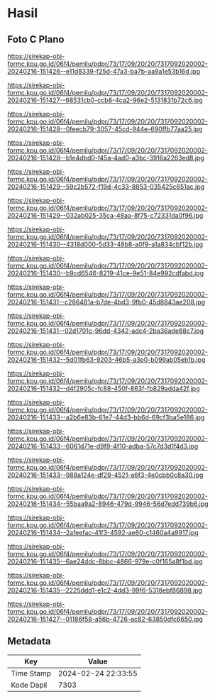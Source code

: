 # Hasil

## Foto C Plano

https://sirekap-obj-formc.kpu.go.id/06f4/pemilu/pdpr/73/17/09/20/20/7317092020002-20240216-151426--e11d8339-f25d-47a3-ba7b-aa9a1e53b16d.jpg

https://sirekap-obj-formc.kpu.go.id/06f4/pemilu/pdpr/73/17/09/20/20/7317092020002-20240216-151427--68531cb0-ccb8-4ca2-96e2-5131831b72c6.jpg

https://sirekap-obj-formc.kpu.go.id/06f4/pemilu/pdpr/73/17/09/20/20/7317092020002-20240216-151428--0feecb79-3057-45cd-944e-690ffb77aa25.jpg

https://sirekap-obj-formc.kpu.go.id/06f4/pemilu/pdpr/73/17/09/20/20/7317092020002-20240216-151428--b1e4dbd0-f45a-4ad0-a3bc-3916a2263ed8.jpg

https://sirekap-obj-formc.kpu.go.id/06f4/pemilu/pdpr/73/17/09/20/20/7317092020002-20240216-151429--59c2b572-f19d-4c33-8853-035425c651ac.jpg

https://sirekap-obj-formc.kpu.go.id/06f4/pemilu/pdpr/73/17/09/20/20/7317092020002-20240216-151429--032ab025-35ca-48aa-8f75-c72331da0f96.jpg

https://sirekap-obj-formc.kpu.go.id/06f4/pemilu/pdpr/73/17/09/20/20/7317092020002-20240216-151430--4318d000-5d33-48b8-a0f9-a1a834cbf12b.jpg

https://sirekap-obj-formc.kpu.go.id/06f4/pemilu/pdpr/73/17/09/20/20/7317092020002-20240216-151430--b9cd6546-8219-41ce-9e51-84e992cdfabd.jpg

https://sirekap-obj-formc.kpu.go.id/06f4/pemilu/pdpr/73/17/09/20/20/7317092020002-20240216-151431--c286481a-b7de-4bd3-9fb0-45d8843ae208.jpg

https://sirekap-obj-formc.kpu.go.id/06f4/pemilu/pdpr/73/17/09/20/20/7317092020002-20240216-151431--02d1701c-96dd-4342-adc4-2ba36ade88c7.jpg

https://sirekap-obj-formc.kpu.go.id/06f4/pemilu/pdpr/73/17/09/20/20/7317092020002-20240216-151432--5d01fb63-9203-46b5-a3e0-b099ab05eb1b.jpg

https://sirekap-obj-formc.kpu.go.id/06f4/pemilu/pdpr/73/17/09/20/20/7317092020002-20240216-151432--d4f2905c-fc88-450f-863f-fb829adda42f.jpg

https://sirekap-obj-formc.kpu.go.id/06f4/pemilu/pdpr/73/17/09/20/20/7317092020002-20240216-151433--a2b6e83b-61e7-44d3-bb6d-69cf3ba5e186.jpg

https://sirekap-obj-formc.kpu.go.id/06f4/pemilu/pdpr/73/17/09/20/20/7317092020002-20240216-151433--6061d71e-d9f9-4f10-adba-57c7d3d1f4d3.jpg

https://sirekap-obj-formc.kpu.go.id/06f4/pemilu/pdpr/73/17/09/20/20/7317092020002-20240216-151433--988a124e-df29-4521-a6f3-4e0cbb0c8a30.jpg

https://sirekap-obj-formc.kpu.go.id/06f4/pemilu/pdpr/73/17/09/20/20/7317092020002-20240216-151434--55baa9a2-8946-479d-9946-56d7edd739b6.jpg

https://sirekap-obj-formc.kpu.go.id/06f4/pemilu/pdpr/73/17/09/20/20/7317092020002-20240216-151434--2afeefac-41f3-4592-ae60-c1460a4a9917.jpg

https://sirekap-obj-formc.kpu.go.id/06f4/pemilu/pdpr/73/17/09/20/20/7317092020002-20240216-151435--6ae24ddc-8bbc-4866-979e-c0f165a8f1bd.jpg

https://sirekap-obj-formc.kpu.go.id/06f4/pemilu/pdpr/73/17/09/20/20/7317092020002-20240216-151435--2225ddd1-e1c2-4dd3-99f6-5318ebf86898.jpg

https://sirekap-obj-formc.kpu.go.id/06f4/pemilu/pdpr/73/17/09/20/20/7317092020002-20240216-151427--01186f58-a56b-4726-ac82-63850dfc6650.jpg


## Metadata

| Key        | Value               |
| ---------- | ------------------- |
| Time Stamp | 2024-02-24 22:33:55 |
| Kode Dapil | 7303                |



